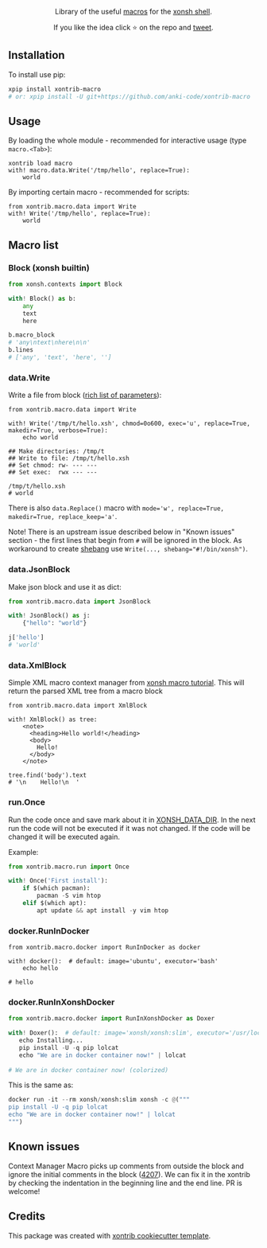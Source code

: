<p align="center">
Library of the useful <a href="https://xon.sh/tutorial_macros.html">macros</a> for the <a href="https://xon.sh/">xonsh shell</a>.
</p>

<p align="center">  
If you like the idea click ⭐ on the repo and <a href="https://twitter.com/intent/tweet?text=Nice%20xontrib%20for%20the%20xonsh%20shell!&url=https://github.com/anki-code/xontrib-macro" target="_blank">tweet</a>.
</p>


## Installation

To install use pip:

```bash
xpip install xontrib-macro
# or: xpip install -U git+https://github.com/anki-code/xontrib-macro
```

## Usage

By loading the whole module - recommended for interactive usage (type `macro.<Tab>`): 
```xsh
xontrib load macro
with! macro.data.Write('/tmp/hello', replace=True):
    world
```

By importing certain macro - recommended for scripts:
```xsh
from xontrib.macro.data import Write
with! Write('/tmp/hello', replace=True):
    world
```

## Macro list

### Block (xonsh builtin)
```python
from xonsh.contexts import Block

with! Block() as b:
    any
    text
    here

b.macro_block
# 'any\ntext\nhere\n\n'
b.lines
# ['any', 'text', 'here', '']
```

### data.Write

Write a file from block ([rich list of parameters](https://github.com/anki-code/xontrib-macro/blob/main/xontrib/macro/data.py#L12)):

```xsh
from xontrib.macro.data import Write

with! Write('/tmp/t/hello.xsh', chmod=0o600, exec='u', replace=True, makedir=True, verbose=True):
    echo world
    
## Make directories: /tmp/t
## Write to file: /tmp/t/hello.xsh
## Set chmod: rw- --- ---
## Set exec:  rwx --- ---

/tmp/t/hello.xsh
# world
```
There is also `data.Replace()` macro with `mode='w', replace=True, makedir=True, replace_keep='a'`.

Note! There is an upstream issue described below in "Known issues" section - the first lines that begin from `#` will be ignored in the block. As workaround to create [shebang](https://en.wikipedia.org/wiki/Shebang_(Unix)) use `Write(..., shebang="#!/bin/xonsh")`.

### data.JsonBlock

Make json block and use it as dict:

```python
from xontrib.macro.data import JsonBlock

with! JsonBlock() as j:
    {"hello": "world"}

j['hello']
# 'world'
```

### data.XmlBlock

Simple XML macro context manager from [xonsh macro tutorial](https://xon.sh/tutorial_macros.html#context-manager-macros). This will return the parsed XML tree from a macro block

```xsh
from xontrib.macro.data import XmlBlock

with! XmlBlock() as tree:
    <note>
      <heading>Hello world!</heading>
      <body>
        Hello!
      </body>
    </note>

tree.find('body').text
# '\n    Hello!\n  '
```

### run.Once

Run the code once and save mark about it in [XONSH_DATA_DIR](https://xon.sh/envvars.html#xonsh-data-dir). 
In the next run the code will not be executed if it was not changed. If the code will be changed it will be executed again.

Example:
```python
from xontrib.macro.run import Once

with! Once('First install'):
    if $(which pacman):
        pacman -S vim htop
    elif $(which apt):
        apt update && apt install -y vim htop
```

### docker.RunInDocker

```xsh
from xontrib.macro.docker import RunInDocker as docker

with! docker():  # default: image='ubuntu', executor='bash'
    echo hello

# hello
```

### docker.RunInXonshDocker

```python
from xontrib.macro.docker import RunInXonshDocker as Doxer

with! Doxer():  # default: image='xonsh/xonsh:slim', executor='/usr/local/bin/xonsh'
   echo Installing...
   pip install -U -q pip lolcat
   echo "We are in docker container now!" | lolcat
   
# We are in docker container now! (colorized)
```

This is the same as:
```python
docker run -it --rm xonsh/xonsh:slim xonsh -c @("""
pip install -U -q pip lolcat
echo "We are in docker container now!" | lolcat
""")
```

## Known issues

Context Manager Macro picks up comments from outside the block and ignore the initial comments in the block ([4207](https://github.com/xonsh/xonsh/issues/4207)). We can fix it in the xontrib by checking the indentation in the beginning line and the end line. PR is welcome!

## Credits

This package was created with [xontrib cookiecutter template](https://github.com/xonsh/xontrib-cookiecutter).
